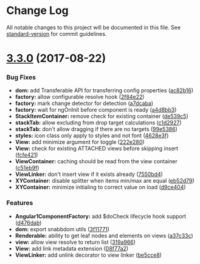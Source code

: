# Change Log

All notable changes to this project will be documented in this file. See [standard-version](https://github.com/conventional-changelog/standard-version) for commit guidelines.

<a name="3.3.0"></a>
# [3.3.0](https://github.com/steelsojka/ug-layout/compare/v2.0.1...v3.3.0) (2017-08-22)


### Bug Fixes

* **dom:** add Transferable API for transferring config properties ([ac82b16](https://github.com/steelsojka/ug-layout/commit/ac82b16))
* **factory:** allow configurable resolve hook ([2f84e22](https://github.com/steelsojka/ug-layout/commit/2f84e22))
* **factory:** mark change detector for detection ([a7dcaba](https://github.com/steelsojka/ug-layout/commit/a7dcaba))
* **factory:** wait for ngOnInit before component is ready ([a4d8bb3](https://github.com/steelsojka/ug-layout/commit/a4d8bb3))
* **StackItemContainer:** remove check for existing container ([de539c5](https://github.com/steelsojka/ug-layout/commit/de539c5))
* **stackTab:** allow excluding from drop target calculations ([c1d2927](https://github.com/steelsojka/ug-layout/commit/c1d2927))
* **stackTab:** don't allow dragging if there are no targets ([99e5386](https://github.com/steelsojka/ug-layout/commit/99e5386))
* **styles:** icon class only apply to styles and not font ([4628e3f](https://github.com/steelsojka/ug-layout/commit/4628e3f))
* **View:** add minimize argument for toggle ([222e280](https://github.com/steelsojka/ug-layout/commit/222e280))
* **View:** check for existing ATTACHED views before skipping insert ([fcfe421](https://github.com/steelsojka/ug-layout/commit/fcfe421))
* **ViewContainer:** caching should be read from the view container ([c51eb9f](https://github.com/steelsojka/ug-layout/commit/c51eb9f))
* **ViewLinker:** don't insert view if it exists already ([7550bd4](https://github.com/steelsojka/ug-layout/commit/7550bd4))
* **XYContainer:** disable splitter when items min/max are equal ([eb52d79](https://github.com/steelsojka/ug-layout/commit/eb52d79))
* **XYContainer:** minimize initialing to correct value on load ([d9ce404](https://github.com/steelsojka/ug-layout/commit/d9ce404))


### Features

* **Angular1ComponentFactory:** add $doCheck lifecycle hook support ([d476dab](https://github.com/steelsojka/ug-layout/commit/d476dab))
* **dom:** export snabbdom utils ([3f11771](https://github.com/steelsojka/ug-layout/commit/3f11771))
* **Renderable:** ability to get leaf nodes and elements on views ([a37c33c](https://github.com/steelsojka/ug-layout/commit/a37c33c))
* **view:** allow view resolve to return list ([319a966](https://github.com/steelsojka/ug-layout/commit/319a966))
* **View:** add link metadata extension ([08f77a2](https://github.com/steelsojka/ug-layout/commit/08f77a2))
* **ViewLinker:** add unlink decorator to view linker ([be5cce8](https://github.com/steelsojka/ug-layout/commit/be5cce8))
